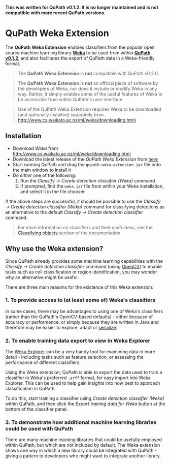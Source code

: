**This was written for QuPath v0.1.2. It is no longer maintained and is not compatible with more recent QuPath versions.**

QuPath Weka Extension
=====================

The **QuPath Weka Extension** enables classifiers from the popular open source machine learning library [**Weka**](http://www.cs.waikato.ac.nz/ml/weka/) to be used from within [**QuPath v0.1.2**](http://qupath.github.io), and also facilitates the export of QuPath data in a Weka-friendly format.

> The **QuPath Weka Extension** is **not** compatible with QuPath v0.2.0.

> The **QuPath Weka Extension** is **not** an official piece of software by the developers of Weka, nor does it include or modify Weka in any way.  Rather, it simply enables some of the useful features of Weka to be accessible from within QuPath's user interface.

> Use of the QuPath Weka Extension requires Weka to be downloaded (and optionally installed) separately from http://www.cs.waikato.ac.nz/ml/weka/downloading.html

## Installation

* Download *Weka* from http://www.cs.waikato.ac.nz/ml/weka/downloading.html
* Download the latest release of the *QuPath Weka Extension* from [here](https://github.com/qupath/qupath-weka-extension/releases/latest)
* Start running QuPath and drag the ```qupath-weka-extension.jar``` file onto the main window to install it
* Do *either* one of the following:
	1. Run the *Classify &rarr; Create detection classifier (Weka)* command
	2. If prompted, find the ```weka.jar``` file from within your Weka installation, and select it in the file chooser
	
If the above steps are successful, it should be possible to use the *Classify &rarr; Create detection classifier (Weka)* command for classifying detections as an alternative to the default *Classify &rarr; Create detection classifier* command.

> For more information on classifiers and their usefulness, see the [Classifying objects](https://github.com/qupath/qupath/wiki/Classifying-objects) section of the documentation.


## Why use the Weka extension?

Since QuPath already provides some machine learning capabilities with the *Classify &rarr; Create detection classifier* command (using [OpenCV](http://docs.opencv.org/3.1.0/dc/dd6/ml_intro.html)) to enable tasks such as cell classification or region identification, you may wonder why an alternative might be useful.

There are three main reasons for the existence of this Weka extension:

### 1. To provide access to (at least some of) Weka's classifiers

In some cases, there may be advantages to using one of Weka's classifiers (rather than the QuPath's OpenCV-based defaults) - either because of accuracy or performance, or simply because they are written in Java and therefore may be easier to explore, adapt or [serialize](https://docs.oracle.com/javase/tutorial/essential/io/objectstreams.html).


### 2. To enable training data export to view in Weka Explorer

The [Weka Explorer](http://www.cs.waikato.ac.nz/~ml/weka/gui_explorer.html) can be a very handy tool for examining data in more detail - including tasks such as feature selection, or assessing the performance of different classifiers.

Using the Weka extension, QuPath is able to export the data used to train a classifier in Weka's preferred ```.arff``` format, for easy import into Weka Explorer.  This can be used to help gain insights into how best to approach classification in QuPath.

To do this, start training a classifier using *Create detection classifier (Weka)* within QuPath, and then click the *Export training data for Weka* button at the bottom of the classifier panel.


### 3. To demonstrate how additional machine learning libraries could be used with QuPath

There are many machine learning libraries that could be usefully employed within QuPath, but which are not included by default.  The Weka extension shows one way in which a new library could be integrated with QuPath - giving a pattern to developers who might want to integrate another library.
